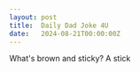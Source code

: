 ```yaml
---
layout: post
title:  Daily Dad Joke 4U
date:   2024-08-21T00:00:00Z
---
```

What's brown and sticky? A stick

